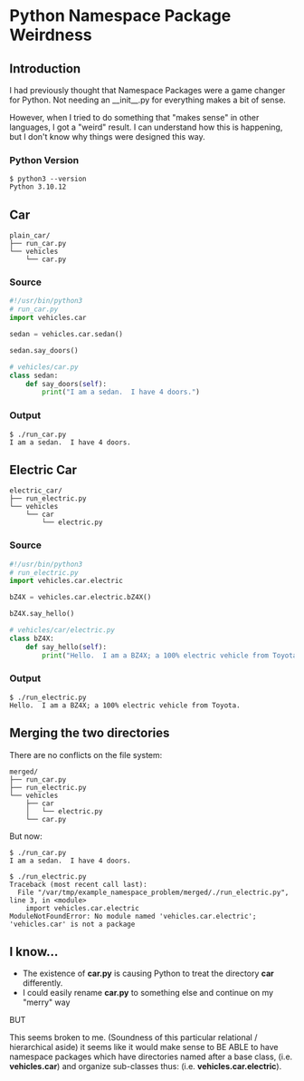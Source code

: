 # Python Namespace Package Weirdness

## Introduction

I had previously thought that Namespace Packages were a
game changer for Python.  Not needing an \_\_init\_\_.py
for everything makes a bit of sense.

However, when I tried to do something that "makes sense" in other languages,
I got a "weird" result.  I can understand how this is happening, but I don't
know why things were designed this way.

### Python Version
```
$ python3 --version
Python 3.10.12
```

## Car

```
plain_car/
├── run_car.py
└── vehicles
    └── car.py
```

### Source

```python
#!/usr/bin/python3
# run_car.py
import vehicles.car

sedan = vehicles.car.sedan()

sedan.say_doors()

```

```python
# vehicles/car.py
class sedan:
    def say_doors(self):
        print("I am a sedan.  I have 4 doors.")
```

### Output

```
$ ./run_car.py 
I am a sedan.  I have 4 doors.
```

## Electric Car

```
electric_car/
├── run_electric.py
└── vehicles
    └── car
        └── electric.py
```

### Source

```python
#!/usr/bin/python3
# run_electric.py
import vehicles.car.electric

bZ4X = vehicles.car.electric.bZ4X()

bZ4X.say_hello()
```

```python
# vehicles/car/electric.py
class bZ4X:
    def say_hello(self):
        print("Hello.  I am a BZ4X; a 100% electric vehicle from Toyota.")

```

### Output

```
$ ./run_electric.py 
Hello.  I am a BZ4X; a 100% electric vehicle from Toyota.
```

## Merging the two directories

There are no conflicts on the file system:

```
merged/
├── run_car.py
├── run_electric.py
└── vehicles
    ├── car
    │   └── electric.py
    └── car.py
```

But now:

```
$ ./run_car.py 
I am a sedan.  I have 4 doors.

$ ./run_electric.py 
Traceback (most recent call last):
  File "/var/tmp/example_namespace_problem/merged/./run_electric.py", line 3, in <module>
    import vehicles.car.electric
ModuleNotFoundError: No module named 'vehicles.car.electric'; 'vehicles.car' is not a package
```

## I know...

* The existence of **car.py** is causing Python to treat the directory **car** differently.
* I could easily rename **car.py** to something else and continue on my "merry" way

BUT

This seems broken to me.  (Soundness of this particular relational / hierarchical
aside) it seems like it would make sense to BE ABLE to have namespace packages
which have directories named after a base class, (i.e. **vehicles.car**) and organize
sub-classes thus: (i.e. **vehicles.car.electric**).


